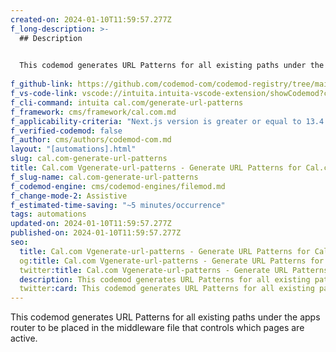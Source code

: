 ```yaml
---
created-on: 2024-01-10T11:59:57.277Z
f_long-description: >-
  ## Description
  

  This codemod generates URL Patterns for all existing paths under the apps router to be placed in the middleware file that controls which pages are active.
  
f_github-link: https://github.com/codemod-com/codemod-registry/tree/main/codemods/cal.com/generate-url-patterns
f_vs-code-link: vscode://intuita.intuita-vscode-extension/showCodemod?chd=H07wbyHhyqzmaMySIUO2nC0Uhk4
f_cli-command: intuita cal.com/generate-url-patterns
f_framework: cms/framework/cal.com.md
f_applicability-criteria: "Next.js version is greater or equal to 13.4."
f_verified-codemod: false
f_author: cms/authors/codemod-com.md
layout: "[automations].html"
slug: cal.com-generate-url-patterns
title: Cal.com Vgenerate-url-patterns - Generate URL Patterns for Cal.com
f_slug-name: cal.com-generate-url-patterns
f_codemod-engine: cms/codemod-engines/filemod.md
f_change-mode-2: Assistive
f_estimated-time-saving: "~5 minutes/occurrence"
tags: automations
updated-on: 2024-01-10T11:59:57.277Z
published-on: 2024-01-10T11:59:57.277Z
seo:
  title: Cal.com Vgenerate-url-patterns - Generate URL Patterns for Cal.com | Codemod.com Automations
  og:title: Cal.com Vgenerate-url-patterns - Generate URL Patterns for Cal.com | Codemod.com Automations
  twitter:title: Cal.com Vgenerate-url-patterns - Generate URL Patterns for Cal.com | Codemod.com Automations
  description: This codemod generates URL Patterns for all existing paths under the apps router to be placed in the middleware file that controls which pages are active.
  twitter:card: This codemod generates URL Patterns for all existing paths under the apps router to be placed in the middleware file that controls which pages are active.
---
```

This codemod generates URL Patterns for all existing paths under the apps router to be placed in the middleware file that controls which pages are active.